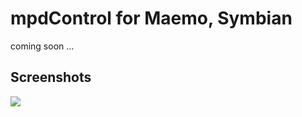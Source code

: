 # mpdControl for Maemo, Symbian

coming soon ...

## Screenshots

<a href="http://www.abload.de/image.php?img=mpd_new_uii74j.png"><img src="http://www.abload.de/thumb/mpd_new_uii74j.png" /></a>